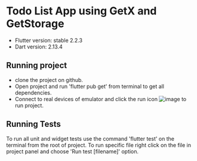 # Todo List App using GetX and GetStorage

- Flutter version: stable 2.2.3
- Dart version: 2.13.4

## Running project
- clone the project on github.
- Open project and run 'flutter pub get' from terminal to get all dependencies.
- Connect to real devices of emulator and click the run icon ![image](https://user-images.githubusercontent.com/63271639/154324121-2691246e-7590-4c42-871a-07dbaf1556eb.png)
to run project.
## Running Tests
To run all unit and widget tests use the command 'flutter test' on the terminal from the root of project.
To run specific file right click on the file in project panel and choose 'Run test [filename]' option.
